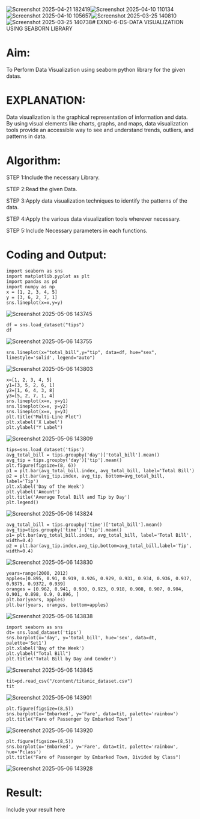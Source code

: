 ![Screenshot 2025-04-21 182419](https://github.com/user-attachments/assets/a40bf2bc-81d9-4414-8b0e-778b015f84a2)![Screenshot 2025-04-10 110134](https://github.com/user-attachments/assets/7ae28cb8-c9f3-40a6-bcc2-e58f09e5db01)![Screenshot 2025-04-10 105657](https://github.com/user-attachments/assets/d498496e-8cda-4d20-8e9b-b24b7749b114)![Screenshot 2025-03-25 140810](https://github.com/user-attachments/assets/f35b5056-2079-4999-9ddf-4e80ebb70221)![Screenshot 2025-03-25 140738](https://github.com/user-attachments/assets/0ca1f44c-652d-4681-8791-6d7028ac4409)# EXNO-6-DS-DATA VISUALIZATION USING SEABORN LIBRARY

# Aim:
  To Perform Data Visualization using seaborn python library for the given datas.

# EXPLANATION:
Data visualization is the graphical representation of information and data. By using visual elements like charts, graphs, and maps, data visualization tools provide an accessible way to see and understand trends, outliers, and patterns in data.

# Algorithm:
STEP 1:Include the necessary Library.

STEP 2:Read the given Data.

STEP 3:Apply data visualization techniques to identify the patterns of the data.

STEP 4:Apply the various data visualization tools wherever necessary.

STEP 5:Include Necessary parameters in each functions.

# Coding and Output:
```
import seaborn as sns
import matplotlib.pyplot as plt
import pandas as pd
import numpy as np
x = [1, 2, 3, 4, 5]
y = [3, 6, 2, 7, 1]
sns.lineplot(x=x,y=y)
```
![Screenshot 2025-05-06 143745](https://github.com/user-attachments/assets/2fa2fb17-3b5d-4349-b910-97490427ee25)
```
df = sns.load_dataset("tips")
df
```
![Screenshot 2025-05-06 143755](https://github.com/user-attachments/assets/275e61f7-601a-4f79-b98e-3e1226b341a1)
```
sns.lineplot(x="total_bill",y="tip", data=df, hue="sex", linestyle='solid', legend="auto")
```
![Screenshot 2025-05-06 143803](https://github.com/user-attachments/assets/4dfc891d-5300-4656-9903-e8052237d5ad)
```
x=[1, 2, 3, 4, 5]
y1=[3, 5, 2, 6, 1]
y2=[1, 6, 4, 3, 8]
y3=[5, 2, 7, 1, 4]
sns.lineplot(x=x, y=y1)
sns.lineplot(x=x, y=y2)
sns.lineplot(x=x, y=y3)
plt.title("Multi-Line Plot")
plt.xlabel('X Label')
plt.ylabel("Y Label")
```
![Screenshot 2025-05-06 143809](https://github.com/user-attachments/assets/5ec02d5a-fc05-4dbb-b4b1-3b2c4a60eec0)
```
tips=sns.load_dataset('tips')
avg_total_bill = tips.groupby('day')['total_bill'].mean()
avg_tip = tips.groupby('day')['tip'].mean()
plt.figure(figsize=(8, 6))
p1 = plt.bar(avg_total_bill.index, avg_total_bill, label='Total Bill')
p2 = plt.bar(avg_tip.index, avg_tip, bottom=avg_total_bill, label='Tip')
plt.xlabel('Day of the Week')
plt.ylabel('Amount')
plt.title('Average Total Bill and Tip by Day')
plt.legend()
```
![Screenshot 2025-05-06 143824](https://github.com/user-attachments/assets/95788096-ee01-4732-99a4-b8d9c7875e10)
```
avg_total_bill = tips.groupby('time')['total_bill'].mean()
avg_tip=tips.groupby('time') ['tip'].mean()
p1= plt.bar(avg_total_bill.index, avg_total_bill, label='Total Bill', width=0.4)
p2 = plt.bar(avg_tip.index,avg_tip,bottom=avg_total_bill,label='Tip', width=0.4)
```
![Screenshot 2025-05-06 143830](https://github.com/user-attachments/assets/ab17115d-f266-4442-ae34-cafdb93b0475)
```
years=range(2000, 2012)
apples=[0.895, 0.91, 0.919, 0.926, 0.929, 0.931, 0.934, 0.936, 0.937, 0.9375, 0.9372, 0.939]
oranges = [0.962, 0.941, 0.930, 0.923, 0.918, 0.908, 0.907, 0.904, 0.901, 0.898, 0.9, 0.896, ]
plt.bar(years, apples)
plt.bar(years, oranges, bottom=apples)
```
![Screenshot 2025-05-06 143838](https://github.com/user-attachments/assets/fe48ac2a-90ea-49ac-b019-6602d2fc5408)
```
import seaborn as sns
dt= sns.load_dataset('tips')
sns.barplot(x='day', y='total_bill', hue='sex', data=dt, palette='Set1')
plt.xlabel('Day of the Week')
plt.ylabel("Total Bill")
plt.title('Total Bill by Day and Gender')
```
![Screenshot 2025-05-06 143845](https://github.com/user-attachments/assets/3269022c-b591-42e3-b9fb-d85442632637)
```
tit=pd.read_csv("/content/titanic_dataset.csv")
tit
```
![Screenshot 2025-05-06 143901](https://github.com/user-attachments/assets/5d268066-e2db-4ed2-a55c-a893823dcf8d)
```
plt.figure(figsize=(8,5))
sns.barplot(x='Embarked', y='Fare', data=tit, palette='rainbow')
plt.title("Fare of Passenger by Embarked Town")
```
![Screenshot 2025-05-06 143920](https://github.com/user-attachments/assets/542a5e84-7284-40b6-8518-38be5bbd6ef0)
```
plt.figure(figsize=(8,5))
sns.barplot(x='Embarked', y='Fare', data=tit, palette='rainbow', hue='Pclass')
plt.title("Fare of Passenger by Embarked Town, Divided by Class")
```
![Screenshot 2025-05-06 143928](https://github.com/user-attachments/assets/a0aee7bd-c7b6-438a-a58d-7befb1dd5c3b)
















# Result:
 Include your result here
